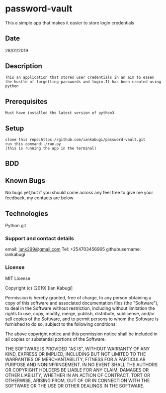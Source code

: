 # password-vault

####

This a simple app that makes it easier to store login credentials

## Date

28/01/2019

## Description

    This an application that stores user credentials in an aim to easen the hustle of forgetting passwords and login.It has been created using python

## Prerequisites

    Must have installed the latest version of python3

## Setup

    clone this repo:https://github.com/iankabugi/password-vault.git
    run this command:./run.py
    (this is running the app in the terminal)

## BDD

## Known Bugs
  
  No bugs yet,but if you should come across any feel free to give me your feedback, my contacts are below

## Technologies

 Python
 git

### Support and contact details

email: iank299@gmail.com
Tel: +254703456965
githubusername: iankabugi

### License

MIT License

Copyright (c) [2019] [Ian Kabugi]

Permission is hereby granted, free of charge, to any person obtaining a copy
of this software and associated documentation files (the "Software"), to deal
in the Software without restriction, including without limitation the rights
to use, copy, modify, merge, publish, distribute, sublicense, and/or sell
copies of the Software, and to permit persons to whom the Software is
furnished to do so, subject to the following conditions:

The above copyright notice and this permission notice shall be included in all
copies or substantial portions of the Software.

THE SOFTWARE IS PROVIDED "AS IS", WITHOUT WARRANTY OF ANY KIND, EXPRESS OR
IMPLIED, INCLUDING BUT NOT LIMITED TO THE WARRANTIES OF MERCHANTABILITY,
FITNESS FOR A PARTICULAR PURPOSE AND NONINFRINGEMENT. IN NO EVENT SHALL THE
AUTHORS OR COPYRIGHT HOLDERS BE LIABLE FOR ANY CLAIM, DAMAGES OR OTHER
LIABILITY, WHETHER IN AN ACTION OF CONTRACT, TORT OR OTHERWISE, ARISING FROM,
OUT OF OR IN CONNECTION WITH THE SOFTWARE OR THE USE OR OTHER DEALINGS IN THE
SOFTWARE.